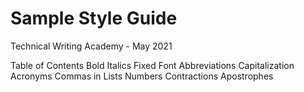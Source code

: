 # Sample Style Guide
Technical Writing Academy - May 2021

Table of Contents
Bold
Italics
Fixed Font
Abbreviations
Capitalization
Acronyms
Commas in Lists
Numbers
Contractions
Apostrophes
